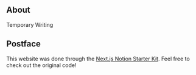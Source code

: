 ## About
Temporary Writing


## Postface
This website was done through the [Next.js Notion Starter Kit](https://github.com/transitive-bullshit/nextjs-notion-starter-kit). Feel free to check out the original code!

